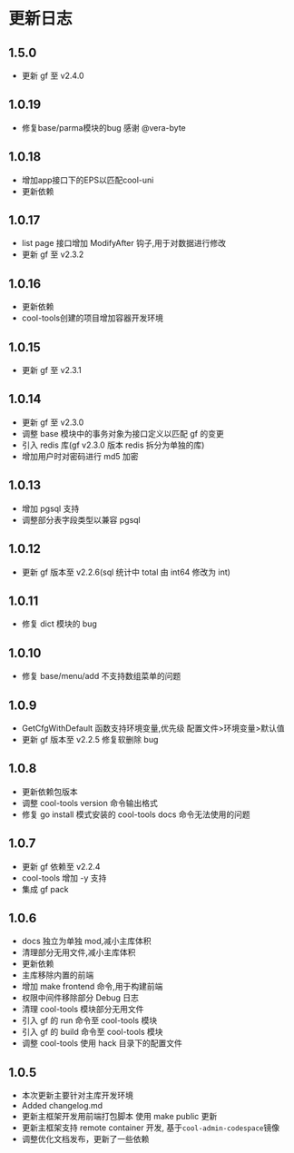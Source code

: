 # 更新日志

## 1.5.0

- 更新 gf 至 v2.4.0

## 1.0.19

- 修复base/parma模块的bug 感谢 @vera-byte

## 1.0.18

- 增加app接口下的EPS以匹配cool-uni
- 更新依赖


## 1.0.17

- list page 接口增加 ModifyAfter 钩子,用于对数据进行修改
- 更新 gf 至 v2.3.2


## 1.0.16

- 更新依赖
- cool-tools创建的项目增加容器开发环境

## 1.0.15

- 更新 gf 至 v2.3.1

## 1.0.14

- 更新 gf 至 v2.3.0
- 调整 base 模块中的事务对象为接口定义以匹配 gf 的变更
- 引入 redis 库(gf v2.3.0 版本 redis 拆分为单独的库)
- 增加用户时对密码进行 md5 加密

## 1.0.13

- 增加 pgsql 支持
- 调整部分表字段类型以兼容 pgsql

## 1.0.12

- 更新 gf 版本至 v2.2.6(sql 统计中 total 由 int64 修改为 int)

## 1.0.11

- 修复 dict 模块的 bug

## 1.0.10

- 修复 base/menu/add 不支持数组菜单的问题

## 1.0.9

- GetCfgWithDefault 函数支持环境变量,优先级 配置文件>环境变量>默认值
- 更新 gf 版本至 v2.2.5 修复软删除 bug

## 1.0.8

- 更新依赖包版本
- 调整 cool-tools version 命令输出格式
- 修复 go install 模式安装的 cool-tools docs 命令无法使用的问题

## 1.0.7

- 更新 gf 依赖至 v2.2.4
- cool-tools 增加 -y 支持
- 集成 gf pack

## 1.0.6

- docs 独立为单独 mod,减小主库体积
- 清理部分无用文件,减小主库体积
- 更新依赖
- 主库移除内置的前端
- 增加 make frontend 命令,用于构建前端
- 权限中间件移除部分 Debug 日志
- 清理 cool-tools 模块部分无用文件
- 引入 gf 的 run 命令至 cool-tools 模块
- 引入 gf 的 build 命令至 cool-tools 模块
- 调整 cool-tools 使用 hack 目录下的配置文件

## 1.0.5

- 本次更新主要针对主库开发环境
- Added changelog.md
- 更新主框架开发用前端打包脚本 使用 make public 更新
- 更新主框架支持 remote container 开发, 基于`cool-admin-codespace`镜像
- 调整优化文档发布，更新了一些依赖
